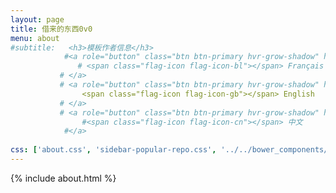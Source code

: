 ```yaml
---
layout: page
title: 借来的东西0v0
menu: about
#subtitle:   <h3>模板作者信息</h3>
            #<a role="button" class="btn btn-primary hvr-grow-shadow" href="/assets/files/CV_Chuan_Dong_FR.pdf" target="_blanks">
               # <span class="flag-icon flag-icon-bl"></span> Français
           # </a>
           # <a role="button" class="btn btn-primary hvr-grow-shadow" href="/assets/files/CV_Chuan_Dong_FR.pdf" target="_blanks">
                <span class="flag-icon flag-icon-gb"></span> English
           # </a>
           # <a role="button" class="btn btn-primary hvr-grow-shadow" href="/assets/files/CV_Chuan_Dong_CH.pdf" target="_blanks">
                #<span class="flag-icon flag-icon-cn"></span> 中文
            #</a>
                            
css: ['about.css', 'sidebar-popular-repo.css', '../../bower_components/flag-icon-css/css/flag-icon.min.css']
---
```


{% include about.html %}